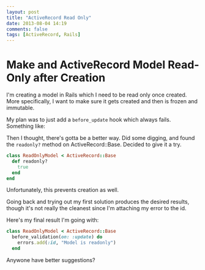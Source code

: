 ```yaml
---
layout: post
title: "ActiveRecord Read Only"
date: 2013-08-04 14:19
comments: false
tags: [ActiveRecord, Rails]
---
```


Make and ActiveRecord Model Read-Only after Creation
====

I'm creating a model in Rails which I need to be read only once created. More specifically, I want to make sure it gets created and then is frozen and immutable.

My plan was to just add a `before_update` hook which always fails. Something like:

Then I thought, there's gotta be a better way. Did some digging, and found the `readonly?` method on ActiveRecord::Base. Decided to give it a try.

``` ruby
class ReadOnlyModel < ActiveRecord::Base
  def readonly?
    true
  end
end
```

Unfortunately, this prevents creation as well. 

Going back and trying out my first solution produces the desired results, though it's not really the cleanest since I'm attaching my error to the id. 

Here's my final result I'm going with:

``` ruby
class ReadOnlyModel < ActiveRecord::Base
  before_validation(on: :update) do
    errors.add(:id, "Model is readonly")
  end
```

Anywone have better suggestions?
